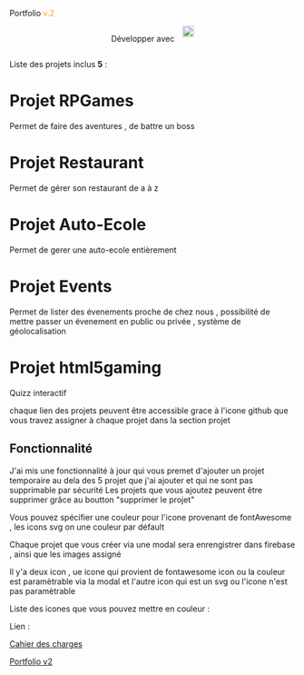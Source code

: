 Portfolio <span style="color:orange">v.2</span>

<div style="display:flex; gap:1em; justify-content: center">
    <p>Développer avec</p> 
    <span><img src="https://www.svgrepo.com/show/354259/react.svg" height=20></span>
</div>

Liste des projets inclus **5** :

# Projet RPGames
Permet de faire des aventures , de battre un boss

# Projet Restaurant
Permet de gérer son restaurant de a à z

# Projet Auto-Ecole
Permet de gerer une auto-ecole entièrement


# Projet Events
Permet de lister des évenements proche de chez nous , possibilité de mettre passer un évenement en public ou privée , système de géolocalisation

# Projet html5gaming
Quizz interactif

chaque lien des projets peuvent être accessible grace à l'icone github que vous travez assigner à chaque projet dans la section projet

## Fonctionnalité
J'ai mis une fonctionnalité à jour qui vous premet d'ajouter un projet temporaire au dela des 5 projet que j'ai ajouter et qui ne sont pas supprimable par sécurité
Les projets que vous ajoutez peuvent être supprimer grâce au boutton "supprimer le projet"

Vous pouvez spécifier une couleur pour l'icone provenant de fontAwesome ,
les icons svg on une couleur par défault

Chaque projet que vous créer via une modal sera enrengistrer dans firebase , ainsi que les images assigné

Il y'a deux icon , ue icone qui provient de fontawesome icon ou la couleur est paramètrable via la modal
et l'autre icon qui est un svg ou l'icone n'est pas paramètrable 

Liste des icones que vous pouvez mettre en couleur : 


Lien :

[Cahier des charges](https://github.com/DzStylDev/cahier_des_charges.git)

[Portfolio v2](https://github.com/DzStylDev/portfoliov2)

